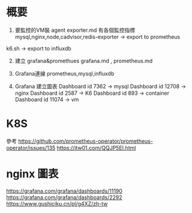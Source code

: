 # 概要
1. 要監控的VM裝 agent
exporter.md 有各個監控指標
mysql,nginx,node,cadvisor,redis-exporter  -> export to prometheus

k6.sh -> export to influxdb

2. 建立 grafana&promethues
grafana.md , prometheus.md

3. Grafana連線
prometheus,mysql,influxdb

4. Grafana 建立圖表
Dashboard id 7362 -> mysql
Dashboard id 12708 -> nginx
Dashboard id 2587 -> K6
Dashboard id 893 -> container
Dashboard id 11074 -> vm


# K8S
參考
https://github.com/prometheus-operator/prometheus-operator/issues/135
https://itw01.com/QQJP5EI.html
# nginx 圖表
https://grafana.com/grafana/dashboards/11190
https://grafana.com/grafana/dashboards/2292
https://www.gushiciku.cn/pl/g4XZ/zh-tw